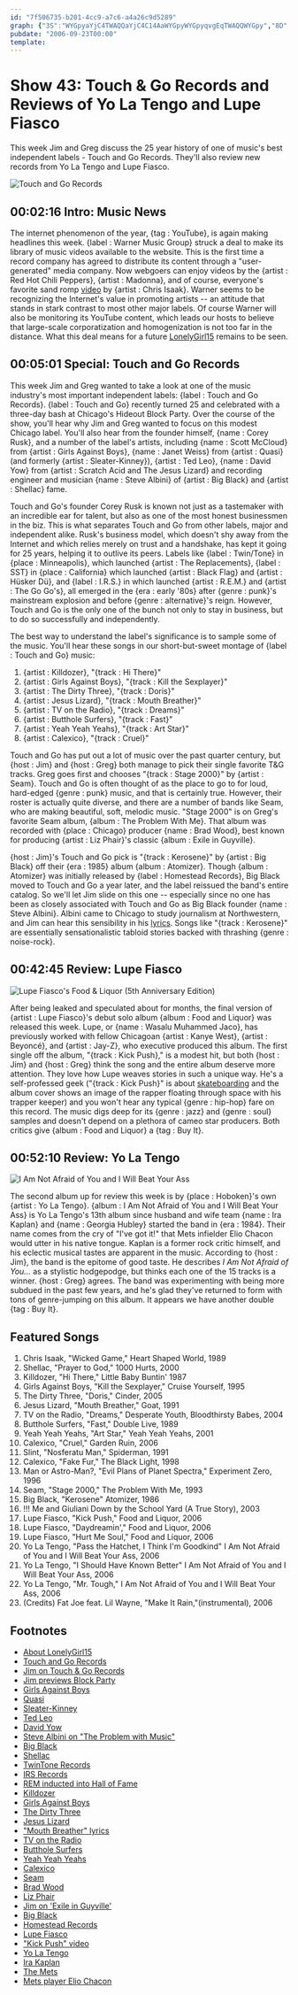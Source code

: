 ```yaml
---
id: "7f506735-b201-4cc9-a7c6-a4a26c9d5289"
graph: {"3S":"WYGpyaYjC4TWAQQaYjC4C14AaWYGpyWYGpyqvgEqTWAQQWYGpy","8D":"BJaWVhULBZhULBZmfVDbNHb0fhULBZBHc4AmfVDbG5hbqmfVDbJULPVuLXpXgJIVWuLXpXMWSMvlkPAcBEA8rJzZKVJzZKVLMOLSfN9rrkO7lOP60DHsbBULbURGesbBULSN41FsbBUL4srM4W6xQBW6xQBdyv0H1YEClBLsPGSYMFzt7ATqGz7SXainqHCPyWjxdez3CSNXwnRQHAImSOOcAXli9w2aHxD5JU3tUBjglMzx1YECl6hmWw7WwDqMOJ5z7WwDqVjtkUVjtkUxwJdGLMOLSvLe99IylQnvLe99","1Z9":"0TMKmBKVd6BKVd6EJfy7BAy8PBKVd6BKVd6SnpzmBKVd6hqi2TBB5sDBKVd6BKVd6cseeE0TMKmBB5sD0TMKmjVH9K0TMKmBFxuT97qipX6cfd97qipBHm1G","2EY":"BEbTOv3fDaBEbTOaFleCBEbTONgrjeBEbTOnHkiu97qipX6cfd97qipBHm1G"}
pubdate: "2006-09-23T00:00"
template: 
---
```






# Show 43: Touch & Go Records and Reviews of Yo La Tengo and Lupe Fiasco

This week Jim and Greg discuss the 25 year history of one of music's best independent labels - Touch and Go Records. They'll also review new records from Yo La Tengo and Lupe Fiasco.

![Touch and Go Records](https://static.soundopinions.org/images/2006/touchandgo.jpg)



## 00:02:16 Intro: Music News

The internet phenomenon of the year, {tag : YouTube}, is again making headlines this week. {label : Warner Music Group} struck a deal to make its library of music videos available to the website. This is the first time a record company has agreed to distribute its content through a "user-generated" media company. Now webgoers can enjoy videos by the {artist : Red Hot Chili Peppers}, {artist : Madonna}, and of course, everyone's favorite sand romp [video](https://www.youtube.com/watch?v=UAOxCqSxRD0&feature=kp) by {artist : Chris Isaak}. Warner seems to be recognizing the Internet's value in promoting artists -- an attitude that stands in stark contrast to most other major labels. Of course Warner will also be monitoring its YouTube content, which leads our hosts to believe that large-scale corporatization and homogenization is not too far in the distance. What this deal means for a future [LonelyGirl15](https://www.youtube.com/user/lonelygirl15) remains to be seen.



## 00:05:01 Special: Touch and Go Records

This week Jim and Greg wanted to take a look at one of the music industry's most important independent labels: {label : Touch and Go Records}. {label : Touch and Go} recently turned 25 and celebrated with a three-day bash at Chicago's Hideout Block Party. Over the course of the show, you'll hear why Jim and Greg wanted to focus on this modest Chicago label. You'll also hear from the founder himself, {name : Corey Rusk}, and a number of the label's artists, including {name : Scott McCloud} from {artist : Girls Against Boys}, {name : Janet Weiss} from {artist : Quasi} (and formerly {artist : Sleater-Kinney}), {artist : Ted Leo}, {name : David Yow} from {artist : Scratch Acid and The Jesus Lizard} and recording engineer and musician {name : Steve Albini} of {artist : Big Black} and {artist : Shellac} fame.

Touch and Go's founder Corey Rusk is known not just as a tastemaker with an incredible ear for talent, but also as one of the most honest businessmen in the biz. This is what separates Touch and Go from other labels, major and independent alike. Rusk's business model, which doesn't shy away from the Internet and which relies merely on trust and a handshake, has kept it going for 25 years, helping it to outlive its peers. Labels like {label : Twin/Tone} in {place : Minneapolis}, which launched {artist : The Replacements}, {label : SST} in {place : California} which launched {artist : Black Flag} and {artist : Hüsker Dü}, and {label : I.R.S.} in which launched {artist : R.E.M.} and {artist : The Go Go's}, all emerged in the {era : early '80s} after {genre : punk}'s mainstream explosion and before {genre : alternative}'s reign. However, Touch and Go is the only one of the bunch not only to stay in business, but to do so successfully and independently.

The best way to understand the label's significance is to sample some of the music. You'll hear these songs in our short-but-sweet montage of {label : Touch and Go} music:

1. {artist : Killdozer}, "{track : Hi There}"
2. {artist : Girls Against Boys}, "{track : Kill the Sexplayer}"
3. {artist : The Dirty Three}, "{track : Doris}"
4. {artist : Jesus Lizard}, "{track : Mouth Breather}"
5. {artist : TV on the Radio}, "{track : Dreams}"
6. {artist : Butthole Surfers}, "{track : Fast}"
7. {artist : Yeah Yeah Yeahs}, "{track : Art Star}"
8. {artist : Calexico}, "{track : Cruel}"

Touch and Go has put out a lot of music over the past quarter century, but {host : Jim} and {host : Greg} both manage to pick their single favorite T&G tracks. Greg goes first and chooses "{track : Stage 2000}" by {artist : Seam}. Touch and Go is often thought of as the place to go to for loud, hard-edged {genre : punk} music, and that is certainly true. However, their roster is actually quite diverse, and there are a number of bands like Seam, who are making beautiful, soft, melodic music. "Stage 2000" is on Greg's favorite Seam album, {album : The Problem With Me}. That album was recorded with {place : Chicago} producer {name : Brad Wood}, best known for producing {artist : Liz Phair}'s classic {album : Exile in Guyville}.

{host : Jim}'s Touch and Go pick is "{track : Kerosene}" by {artist : Big Black} off their {era : 1985} album {album : Atomizer}. Though {album : Atomizer} was initially released by {label : Homestead Records}, Big Black moved to Touch and Go a year later, and the label reissued the band's entire catalog. So we'll let Jim slide on this one -- especially since no one has been as closely associated with Touch and Go as Big Black founder {name : Steve Albini}. Albini came to Chicago to study journalism at Northwestern, and Jim can hear this sensibility in his [lyrics](http://rock.rapgenius.com/Big-black-kerosene-lyrics). Songs like "{track : Kerosene}" are essentially sensationalistic tabloid stories backed with thrashing {genre : noise-rock}.



## 00:42:45 Review: Lupe Fiasco

![Lupe Fiasco's Food & Liquor (5th Anniversary Edition)](https://static.soundopinions.org/assets/43/1Z90.jpg)

After being leaked and speculated about for months, the final version of {artist : Lupe Fiasco}'s debut solo album {album : Food and Liquor} was released this week. Lupe, or {name : Wasalu Muhammed Jaco}, has previously worked with fellow Chicagoan {artist : Kanye West}, {artist : Beyoncé}, and {artist : Jay-Z}, who executive produced this album. The first single off the album, "{track : Kick Push}," is a modest hit, but both {host : Jim} and {host : Greg} think the song and the entire album deserve more attention. They love how Lupe weaves stories in such a unique way. He's a self-professed geek ("{track : Kick Push}" is about [skateboarding](http://www.azlyrics.com/lyrics/lupefiasco/kickpush.html) and the album cover shows an image of the rapper floating through space with his trapper keeper) and you won't hear any typical {genre : hip-hop} fare on this record. The music digs deep for its {genre : jazz} and {genre : soul} samples and doesn't depend on a plethora of cameo star producers. Both critics give {album : Food and Liquor} a {tag : Buy It}.



## 00:52:10 Review: Yo La Tengo

![I Am Not Afraid of You and I Will Beat Your Ass](https://static.soundopinions.org/assets/43/2EY0.jpg)

The second album up for review this week is by {place : Hoboken}'s own {artist : Yo La Tengo}. {album : I Am Not Afraid of You and I Will Beat Your Ass} is Yo La Tengo's 13th album since husband and wife team {name : Ira Kaplan} and {name : Georgia Hubley} started the band in {era : 1984}. Their name comes from the cry of "I've got it!" that Mets infielder Elio Chacon would utter in his native tongue. Kaplan is a former rock critic himself, and his eclectic musical tastes are apparent in the music. According to {host : Jim}, the band is the epitome of good taste. He describes *I Am Not Afraid of You...* as a stylistic hodgepodge, but thinks each one of the 15 tracks is a winner. {host : Greg} agrees. The band was experimenting with being more subdued in the past few years, and he's glad they've returned to form with tons of genre-jumping on this album. It appears we have another double {tag : Buy It}.



## Featured Songs

1. Chris Isaak, "Wicked Game," Heart Shaped World, 1989
2. Shellac, "Prayer to God," 1000 Hurts, 2000
3. Killdozer, "Hi There," Little Baby Buntin' 1987
4. Girls Against Boys, "Kill the Sexplayer," Cruise Yourself, 1995
5. The Dirty Three, "Doris," Cinder, 2005
6. Jesus Lizard, "Mouth Breather," Goat, 1991
7. TV on the Radio, "Dreams," Desperate Youth, Bloodthirsty Babes, 2004
8. Butthole Surfers, "Fast," Double Live, 1989
9. Yeah Yeah Yeahs, "Art Star," Yeah Yeah Yeahs, 2001
10. Calexico, "Cruel," Garden Ruin, 2006
11. Slint, "Nosferatu Man," Spiderman, 1991
12. Calexico, "Fake Fur," The Black Light, 1998
13. Man or Astro-Man?, "Evil Plans of Planet Spectra," Experiment Zero, 1996
14. Seam, "Stage 2000," The Problem With Me, 1993
15. Big Black, "Kerosene" Atomizer, 1986
16. !!! Me and Giuliani Down by the School Yard (A True Story), 2003
17. Lupe Fiasco, "Kick Push," Food and Liquor, 2006
18. Lupe Fiasco, "Daydreamin'," Food and Liquor, 2006
19. Lupe Fiasco, "Hurt Me Soul," Food and Liquor, 2006
20. Yo La Tengo, "Pass the Hatchet, I Think I'm Goodkind" I Am Not Afraid of You and I Will Beat Your Ass, 2006
21. Yo La Tengo, "I Should Have Known Better" I Am Not Afraid of You and I Will Beat Your Ass, 2006
22. Yo La Tengo, "Mr. Tough," I Am Not Afraid of You and I Will Beat Your Ass, 2006
23. (Credits) Fat Joe feat. Lil Wayne, "Make It Rain,"(instrumental), 2006



## Footnotes

- [About LonelyGirl15](http://onthemedia.org/transcripts/transcripts_090106_d.html)
- [Touch and Go Records](http://www.tgrec.com/)
- [Jim on Touch & Go Records](http://www.jimdero.com/News%202006/TouchandGoSept3.htm)
- [Jim previews Block Party](http://www.jimdero.com/News%202006/BlockpartypreviewSept8.htm)
- [Girls Against Boys](http://www.tgrec.com/bands/band.php?id=47)
- [Quasi](http://www.tgrec.com/bands/band.php?id=19)
- [Sleater-Kinney](http://www.sleater-kinney.com/)
- [Ted Leo](http://www.tgrec.com/bands/band.php?id=92)
- [David Yow](http://www.allmusic.com/artist/david-yow-mn0000813705)
- [Steve Albini on "The Problem with Music"](http://negativland.com/albini.html)
- [Big Black](http://www.tgrec.com/bands/band.php?id=34)
- [Shellac](http://www.tgrec.com/bands/band.php?id=34)
- [TwinTone Records](http://www.twintone.com/)
- [IRS Records](http://www.onamrecords.com/IRS_Records.html)
- [REM inducted into Hall of Fame](http://www.usatoday.com/life/music/news/2006-09-17-REM-hall-of-fame_x.htm)
- [Killdozer](http://www.allmusic.com/artist/killdozer-mn0000079780)
- [Girls Against Boys](http://www.gvsb.com/)
- [The Dirty Three](http://www.tgrec.com/bands/album.php?id=365)
- [Jesus Lizard](http://en.wikipedia.org/wiki/The_Jesus_Lizard)
- ["Mouth Breather" lyrics](http://www.thejesuslizard.net/lyrics/goat.htm)
- [TV on the Radio](http://www.allmusic.com/artist/tv-on-the-radio-mn0000012972)
- [Butthole Surfers](http://www.buttholesurfers.com/)
- [Yeah Yeah Yeahs](http://www.yeahyeahyeahs.com/)
- [Calexico](http://www.casadecalexico.com/)
- [Seam](http://www.touchandgorecords.com/bands/band.php?id=67)
- [Brad Wood](http://en.wikipedia.org/wiki/Brad_Wood)
- [Liz Phair](http://www.allmusic.com/artist/liz-phair-mn0000225930)
- [Jim on 'Exile in Guyville'](http://www.jimdero.com/News2002/GreatPhair.htm)
- [Big Black](http://www.allmusic.com/cg/amg.dll?p=amg&token=ADFEAEE47C19DC4FA87520D69D3D4DC7FA7FFB07D063FD831F29461BDFBA3C54DD5F26B904A595C4AEF877AB7BAFFF28E85B05D3CEE456FECC0640&sql=11:jz6htra9klox)
- [Homestead Records](http://en.wikipedia.org/wiki/Homestead_Records)
- [Lupe Fiasco](http://www.lupefiasco.com/)
- ["Kick Push" video](http://www.youtube.com/watch?v=MP0gXiVCrII)
- [Yo La Tengo](http://www.yolatengo.com/)
- [Ira Kaplan](http://www.allmusic.com/cg/amg.dll?p=amg&token=ADFEAEE47C19DC4FA87520D69D3D4DC7FA7FFB07D063FD831F29461BDFBA3C54DD5F26B904A595C4AEF877AB7BAFFF28E85B05D7C9E452F9CC0640&sql=11:hjfuxqq5ld0e)
- [The Mets](http://mets.mlb.com/)
- [Mets player Elio Chacon](http://www.baseball-reference.com/c/chacoel01.shtml)